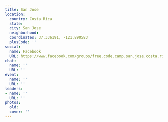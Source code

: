 ```yaml
---
title: San Jose
location:
  country: Costa Rica
  state: 
  city: San Jose
  neighborhood: 
  coordinates: 37.336191, -121.890583
  plusCode: ''
social:
  name: Facebook
  URL: https://www.facebook.com/groups/free.code.camp.san.jose.costa.rica
chat:
  name: ''
  URL: ''
event:
  name: ''
  URL: ''
leaders:
- name: ''
  URL: ''
photos:
  old: 
  cover: ''
---
```

